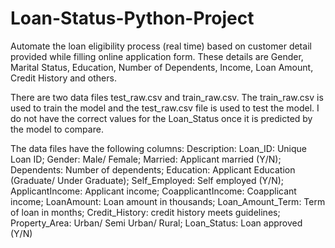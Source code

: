 # Loan-Status-Python-Project
Automate the loan eligibility process (real time) based on customer detail provided while filling online application form. These details are Gender, Marital Status, Education, Number of Dependents, Income, Loan Amount, Credit History and others. 

There are two data files test_raw.csv and train_raw.csv. The train_raw.csv is used to train the model and the test_raw.csv file is used to test the model. I do not have the correct values for the Loan_Status once it is predicted by the model to compare.

The data files have the following columns:
Description: Loan_ID: Unique Loan ID; Gender: Male/ Female; Married: Applicant married (Y/N); Dependents: Number of dependents; Education: Applicant Education (Graduate/ Under Graduate); Self_Employed: Self employed (Y/N); ApplicantIncome: Applicant income; CoapplicantIncome: Coapplicant income; LoanAmount: Loan amount in thousands; Loan_Amount_Term: Term of loan in months; Credit_History: credit history meets guidelines; Property_Area: Urban/ Semi Urban/ Rural; Loan_Status: Loan approved (Y/N)
